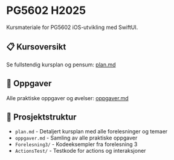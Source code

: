 

# PG5602 H2025

Kursmateriale for PG5602 iOS-utvikling med SwiftUI.

## 📋 Kursoversikt

Se fullstendig kursplan og pensum: [plan.md](plan.md)

## 📝 Oppgaver

Alle praktiske oppgaver og øvelser: [oppgaver.md](oppgaver.md)

## 📁 Prosjektstruktur

- `plan.md` - Detaljert kursplan med alle forelesninger og temaer
- `oppgaver.md` - Samling av alle praktiske oppgaver
- `Forelesning3/` - Kodeeksempler fra forelesning 3
- `ActionsTest/` - Testkode for actions og interaksjoner
